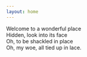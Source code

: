 ```yaml
---
layout: home
---
```


Welcome to a wonderful place  
Hidden, look into its face  
Oh, to be shackled in place  
Oh, my woe, all tied up in lace.
